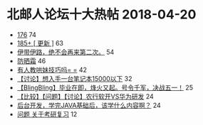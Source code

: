 # 北邮人论坛十大热帖 2018-04-20

- [176](https://bbs.byr.cn/article/Feeling/3053399) 74
- [185+ [ 更新 ]](https://bbs.byr.cn/article/Talking/5998190) 63
- [伊带伊路，绝不会再来第二次。](https://bbs.byr.cn/article/Food/492441) 54
- [防晒霜](https://bbs.byr.cn/article/Beauty/322775) 46
- [有人教哄妹技巧吗= =](https://bbs.byr.cn/article/Friends/1865054) 42
- [【讨论】想入手一台笔记本15000以下](https://bbs.byr.cn/article/Notebook/175730) 32
- [【BlingBling】毕业在即，烽火又起。号令千军，决战五一！](https://bbs.byr.cn/article/PCGame/131437) 25
- [【比较】【问题】【讨论】农行软开VS华为研发](https://bbs.byr.cn/article/Job/1968296) 24
- [后台开发，学完JAVA基础后，该学什么内容啊？](https://bbs.byr.cn/article/Java/58876) 24
- [问题 关于考研复习](https://bbs.byr.cn/article/AimGraduate/1141302) 12


